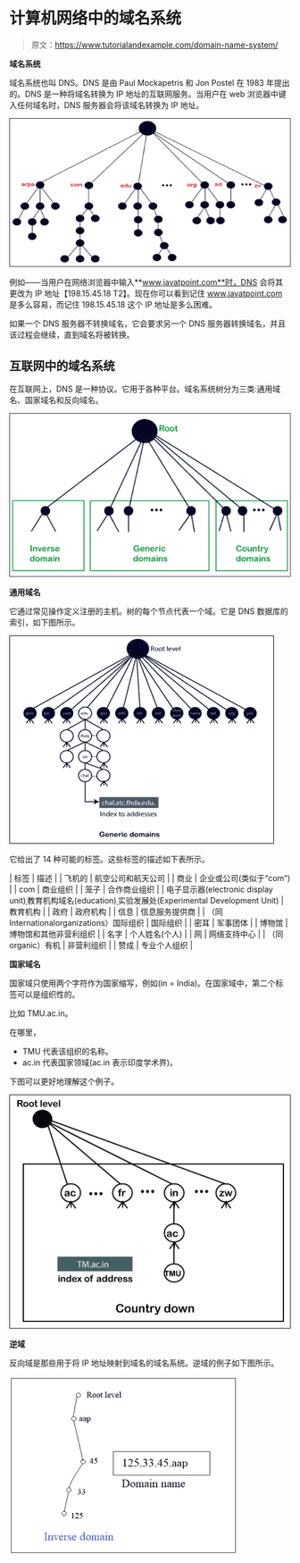 # 计算机网络中的域名系统

> 原文：<https://www.tutorialandexample.com/domain-name-system/>

**域名系统**

域名系统也叫 DNS。DNS 是由 Paul Mockapetris 和 Jon Postel 在 1983 年提出的。DNS 是一种将域名转换为 IP 地址的互联网服务。当用户在 web 浏览器中键入任何域名时，DNS 服务器会将该域名转换为 IP 地址。

![Domain Name System](img/9b78da8855a35e4833f470823dec6d61.png)

例如——当用户在网络浏览器中输入**www.javatpoint.com**时，DNS 会将其更改为 IP 地址【198.15.45.18 T2】。现在你可以看到记住 www.javatpoint.com 是多么容易，而记住 198.15.45.18 这个 IP 地址是多么困难。

如果一个 DNS 服务器不转换域名，它会要求另一个 DNS 服务器转换域名，并且该过程会继续，直到域名将被转换。

## 互联网中的域名系统

在互联网上，DNS 是一种协议。它用于各种平台。域名系统树分为三类:通用域名、国家域名和反向域名。

![Domain Name System](img/913ff669577bc793be3faade86991d5c.png)

**通用域名**

它通过常见操作定义注册的主机。树的每个节点代表一个域。它是 DNS 数据库的索引，如下图所示。

![Domain Name System](img/ac236a33264662cebc179eca216b786f.png)

它给出了 14 种可能的标签。这些标签的描述如下表所示。



| 标签 | 描述 |
| 飞机的 | 航空公司和航天公司 |
| 商业 | 企业或公司(类似于“com”) |
| com | 商业组织 |
| 笼子 | 合作商业组织 |
| 电子显示器(electronic display unit)ˌ教育机构域名(education)ˌ实验发展处(Experimental Development Unit) | 教育机构 |
| 政府 | 政府机构 |
| 信息 | 信息服务提供商 |
| （同 Internationalorganizations）国际组织 | 国际组织 |
| 密耳 | 军事团体 |
| 博物馆 | 博物馆和其他非营利组织 |
| 名字 | 个人姓名(个人) |
| 网 | 网络支持中心 |
| （同 organic）有机 | 非营利组织 |
| 赞成 | 专业个人组织 |



**国家域名**

国家域只使用两个字符作为国家缩写，例如(in = India)。在国家域中，第二个标签可以是组织性的。

比如 TMU.ac.in。

在哪里，

*   TMU 代表该组织的名称。
*   ac.in 代表国家领域(ac.in 表示印度学术界)。

下图可以更好地理解这个例子。

![Domain Name System](img/392513f8186551d3c9d83276c250fdb1.png)

**逆域**

反向域是那些用于将 IP 地址映射到域名的域名系统。逆域的例子如下图所示。

![Domain Name System](img/c0c57427cc017c1e9ba8d9b5d1a5b810.png)